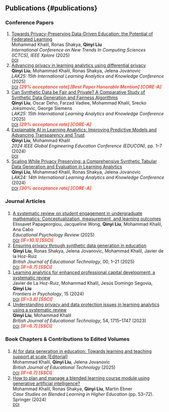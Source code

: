 ## Publications {#publications}

### Conference Papers
<ol class="bibliography" style="list-style-type: decimal; padding-left: 20px;">
<li>
  <div class="title"><a href="https://doi.org/10.1109/ICTCS65341.2025.10989403">Towards Privacy-Preserving Data-Driven Education: the Potential of Federated Learning</a></div>
  <div class="author">Mohammad Khalil, Ronas Shakya, <strong>Qinyi Liu</strong></div>
  <div class="periodical"><em>International Conference on New Trends In Computing Sciences (ICTCS), IEEE Xplore</em> (2025)</div>
  <div class="links">
    <a href="https://doi.org/10.1109/ICTCS65341.2025.10989403" class="btn btn-sm z-depth-0" role="button" target="_blank" style="font-size:12px;">DOI</a>
  </div>
</li>
<li>
  <div class="title"><a href="https://doi.org/10.1145/3706468.3706493">Advancing privacy in learning analytics using differential privacy</a></div>
  <div class="author"><strong>Qinyi Liu</strong>, Mohammad Khalil, Ronas Shakya, Jelena Jovanovic</div>
  <div class="periodical"><em>LAK25: 15th International Learning Analytics and Knowledge Conference</em> (2025)</div>
  <div class="links">
    <a href="https://doi.org/10.1145/3706468.3706493" class="btn btn-sm z-depth-0" role="button" target="_blank" style="font-size:12px;">DOI</a>
    <strong> <i style="color:#e74d3c">[29% acceptance rate] [Best Paper Honorable Mention] [CORE-A]</i></strong>
  </div>
</li>
<li>
  <div class="title"><a href="https://doi.org/10.1145/3706468.3706546">Can Synthetic Data be Fair and Private? A Comparative Study of Synthetic Data Generation and Fairness Algorithms</a></div>
  <div class="author"><strong>Qinyi Liu</strong>, Oscar Deho, Farzad Vadiee, Mohammad Khalil, Srecko Joksimovic, George Siemens</div>
  <div class="periodical"><em>LAK25: 15th International Learning Analytics and Knowledge Conference</em> (2025)</div>
  <div class="links">
    <a href="https://doi.org/10.1145/3706468.3706546" class="btn btn-sm z-depth-0" role="button" target="_blank" style="font-size:12px;">DOI</a>
    <strong> <i style="color:#e74d3c">[29% acceptance rate] [CORE-A]</i></strong>
  </div>
</li>
<li>
  <div class="title"><a href="https://doi.org/10.1109/EDUCON60312.2024.10578733">Explainable AI in Learning Analytics: Improving Predictive Models and Advancing Transparency and Trust</a></div>
  <div class="author"><strong>Qinyi Liu</strong>, Mohammad Khalil</div>
  <div class="periodical"><em>2024 IEEE Global Engineering Education Conference (EDUCON)</em>, pp. 1–7 (2024)</div>
  <div class="links">
    <a href="https://doi.org/10.1109/EDUCON60312.2024.10578733" class="btn btn-sm z-depth-0" role="button" target="_blank" style="font-size:12px;">DOI</a>
  </div>
</li>
<li>
  <div class="title"><a href="https://doi.org/10.1145/3636555.3636921">Scaling While Privacy Preserving: a Comprehensive Synthetic Tabular Data Generation and Evaluation in Learning Analytics</a></div>
  <div class="author"><strong>Qinyi Liu</strong>, Mohammad Khalil, Ronas Shakya, Jelena Jovanovic</div>
  <div class="periodical"><em>LAK24: 14th International Learning Analytics and Knowledge Conference</em> (2024)</div>
  <div class="links">
    <a href="https://doi.org/10.1145/3636555.3636921" class="btn btn-sm z-depth-0" role="button" target="_blank" style="font-size:12px;">DOI</a>
    <strong> <i style="color:#e74d3c">[30% acceptance rate] [CORE-A]</i></strong>
  </div>
</li>
</ol>
</div>

### Journal Articles
<div class="publications" style="margin-top: 20px;">
<ol class="bibliography">
<li>
  <div class="title"><a href="https://doi.org/10.1007/s10648-025-10046-y">A systematic review on student engagement in undergraduate mathematics: Conceptualization, measurement, and learning outcomes</a></div>
  <div class="author">Elissavet Papageorgiou, Jacqueline Wong, <strong>Qinyi Liu</strong>, Mohammad Khalil, Ana Cabo</div>
  <div class="periodical"><em>Educational Psychology Review</em> (2025)</div>
  <div class="links">
    <a href="https://doi.org/10.1007/s10648-025-10046-y" class="btn btn-sm z-depth-0" role="button" target="_blank" style="font-size:12px;">DOI</a>
    <strong> <i style="color:#e74d3c">[IF=10.1] [SSCI]</i></strong>
  </div>
</li>
<li>
  <div class="title"><a href="https://doi.org/10.1111/bjet.13576">Ensuring privacy through synthetic data generation in education</a></div>
  <div class="author"><strong>Qinyi Liu</strong>, Ronas Shakya, Jelena Jovanovic, Mohammad Khalil, Javier de la Hoz-Ruiz</div>
  <div class="periodical"><em>British Journal of Educational Technology</em>, 00, 1–21 (2025)</div>
  <div class="links">
    <a href="https://doi.org/10.1111/bjet.13576" class="btn btn-sm z-depth-0" role="button" target="_blank" style="font-size:12px;">DOI</a>
    <strong> <i style="color:#e74d3c">[IF=6.7] [SSCI]</i></strong>
  </div>
</li>
<li>
  <div class="title"><a href="https://doi.org/10.3389/fpsyg.2024.1302658">Learning analytics for enhanced professional capital development: a systematic review</a></div>
  <div class="author">Javier de La Hoz-Ruiz, Mohammad Khalil, Jesús Domingo Segovia, <strong>Qinyi Liu</strong></div>
  <div class="periodical"><em>Frontiers in Psychology</em>, 15 (2024)</div>
  <div class="links">
    <a href="https://doi.org/10.3389/fpsyg.2024.1302658" class="btn btn-sm z-depth-0" role="button" target="_blank" style="font-size:12px;">DOI</a>
    <strong> <i style="color:#e74d3c">[IF=3.8] [SSCI]</i></strong>
  </div>
</li>
<li>
  <div class="title"><a href="https://doi.org/10.1111/bjet.13388">Understanding privacy and data protection issues in learning analytics using a systematic review</a></div>
  <div class="author"><strong>Qinyi Liu</strong>, Mohammad Khalil</div>
  <div class="periodical"><em>British Journal of Educational Technology</em>, 54, 1715–1747 (2023)</div>
  <div class="links">
    <a href="https://doi.org/10.1111/bjet.13388" class="btn btn-sm z-depth-0" role="button" target="_blank" style="font-size:12px;">DOI</a>
    <strong> <i style="color:#e74d3c">[IF=6.7] [SSCI]</i></strong>
  </div>
</li>
</ol>
</div>

### Book Chapters & Contributions to Edited Volumes
<div class="publications" style="margin-top: 20px;">
<ol class="bibliography">
<li>
  <div class="title"><a href="https://doi.org/10.1111/bjet.13580">AI for data generation in education: Towards learning and teaching support at scale [Editorial]</a></div>
  <div class="author">Mohammad Khalil, <strong>Qinyi Liu</strong>, Jelena Jovanovic</div>
  <div class="periodical"><em>British Journal of Educational Technology</em> (2025)</div>
  <div class="links">
    <a href="https://doi.org/10.1111/bjet.13580" class="btn btn-sm z-depth-0" role="button" target="_blank" style="font-size:12px;">DOI</a>
    <strong> <i style="color:#e74d3c">[IF=6.7] [SSCI]</i></strong>
  </div>
</li>
<li>
  <div class="title"><a href="https://doi.org/10.1007/978-981-97-9388-4_4">How to plan and manage a blended learning course module using generative artificial intelligence?</a></div>
  <div class="author">Mohammad Khalil, Ronas Shakya, <strong>Qinyi Liu</strong>, Martin Ebner</div>
  <div class="periodical"><em>Case Studies on Blended Learning in Higher Education</em> (pp. 53–72). Springer (2024)</div>
  <div class="links">
    <a href="https://doi.org/10.1007/978-981-97-9388-4_4" class="btn btn-sm z-depth-0" role="button" target="_blank" style="font-size:12px;">DOI</a>
  </div>
</li>
</ol>
</div>

     

